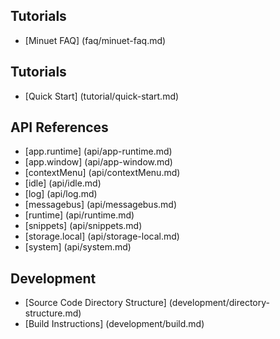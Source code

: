 ## Tutorials

* [Minuet FAQ] (faq/minuet-faq.md)

## Tutorials

* [Quick Start] (tutorial/quick-start.md)

## API References

* [app.runtime] (api/app-runtime.md)
* [app.window] (api/app-window.md)
* [contextMenu] (api/contextMenu.md)
* [idle] (api/idle.md)
* [log] (api/log.md)
* [messagebus] (api/messagebus.md)
* [runtime] (api/runtime.md)
* [snippets] (api/snippets.md)
* [storage.local] (api/storage-local.md)
* [system] (api/system.md)

## Development

* [Source Code Directory Structure] (development/directory-structure.md)
* [Build Instructions] (development/build.md)